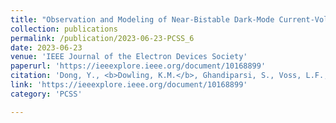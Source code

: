 ```yaml
---
title: "Observation and Modeling of Near-Bistable Dark-Mode Current-Voltage Characteristics in Semi-Insulating Gallium Arsenide With Implications for Photoconductors"
collection: publications
permalink: /publication/2023-06-23-PCSS_6
date: 2023-06-23
venue: 'IEEE Journal of the Electron Devices Society'
paperurl: 'https://ieeexplore.ieee.org/document/10168899'
citation: 'Dong, Y., <b>Dowling, K.M.</b>, Ghandiparsi, S., Voss, L.F., and Rakheja, S., “Observation and Modeling of Near-Bistable Dark-Mode Current-Voltage Characteristics in Semi-Insulating Gallium Arsenide With Implications for Photoconductors,” IEEE Journal of the Electron Devices Society, vol. 11, pp. 385 - 398, 2023.'
link: 'https://ieeexplore.ieee.org/document/10168899'
category: 'PCSS'

---
```

